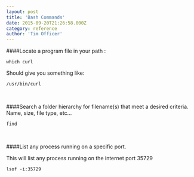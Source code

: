 ```yaml
---
layout: post
title: 'Bash Commands'
date: 2015-09-20T21:26:58.000Z
category: reference
author: 'Tim Officer'
---
```


####Locate a program file in your path :

```
which curl
```

Should give you something like:

```
/usr/bin/curl
```
<br>

####Search a folder hierarchy for filename(s) that meet a desired criteria. Name, size, file type, etc...

```
find
```
<br>

####List any process running on a specific port.

This will list any process running on the internet port 35729

```
lsof -i:35729
```
